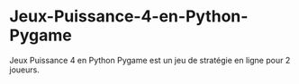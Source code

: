 # Jeux-Puissance-4-en-Python-Pygame
Jeux Puissance 4 en Python Pygame est un jeu de stratégie en ligne pour 2 joueurs. 
